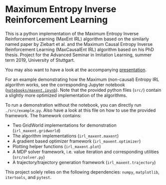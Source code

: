 # Maximum Entropy Inverse Reinforcement Learning

This is a python implementation of the Maximum Entropy Inverse Reinforcement Learning (MaxEnt IRL) algorithm based on the similarly named paper by Ziebart et al. and the Maximum Causal Entropy Inverse Reinforcement Learning (MaxCausalEnt IRL) algorithm based on his PhD thesis.
Project for the Advanced Seminar in Imitation Learning, summer term 2019, University of Stuttgart.

You may also want to have a look at the accompanying [presentation][presentation].

For an example demonstrating how the Maximum (non-causal) Entropy IRL algorithm works, see the corresponding Jupyter notebook ([`notebooks/maxent.ipynb`][nb-viewer]).
Note that the provided python files (`src/`) contain a slightly more optimized implementation of the algorithms.

To run a demonstration without the notebook, you can directly run `./src/example.py`.
Also have a look at this file on how to use the provided framework.
The framework contains:
- Two GridWorld implementations for demonstration (`irl_maxent.gridworld`)
- The algorithm implementations (`irl_maxent.maxent`)
- A gradient based optimizer framework (`irl_maxent.optimizer`)
- Plotting helper functions (`irl_maxent.plot`)
- A MDP solver framework, i.e. value iteration and corresponding utilities (`src/solver.py`)
- A trajectory/trajectory generation framework (`irl_maxent.trajectory`)

This project solely relies on the following dependencies: `numpy`, `matplotlib`, `itertools`, and `pytest`.

[nb-viewer]: https://nbviewer.jupyter.org/github/qzed/irl-maxent/blob/master/notebooks/maxent.ipynb
[presentation]: https://nbviewer.jupyter.org/github/qzed/irl-maxent/blob/master/Presentation.pdf
